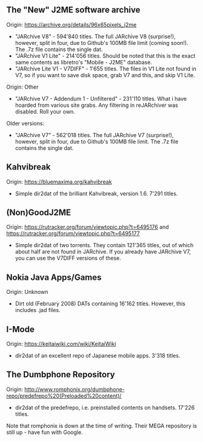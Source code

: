 ## The "New" J2ME software archive
Origin: https://archive.org/details/96x65pixels_j2me
* "JARchive V8" - 594'840 titles. The full JARchive V8 (surprise!), however, split in four, due to Github's 100MB file limit (coming soon!). The .7z file contains the single dat.
* "JARchive V1 Lite" - 214'056 titles. Should be noted that this is the exact same contents as libretro's "Mobile - J2ME" database.
* "JARchive Lite V1 - V7DIFF" - 1'655 titles. The files in V1 Lite not found in V7, so if you want to save disk space, grab V7 and this, and skip V1 Lite.

Origin: Other
* "JARchive V7 - Addendum 1 - Unfiltered" - 231'110 titles. What i have hoarded from various site grabs. Any filtering in reJARchiver was disabled. Roll your own.

Older versions:
* "JARchive V7" - 562'018 titles. The full JARchive V7 (surprise!), however, split in four, due to Github's 100MB file limit. The .7z file contains the single dat.
## Kahvibreak
Origin: https://bluemaxima.org/kahvibreak
* Simple dir2dat of the brilliant Kahvibreak, version 1.6. 7'291 titles.
## (Non)GoodJ2ME
Origin: https://rutracker.org/forum/viewtopic.php?t=6495176 and https://rutracker.org/forum/viewtopic.php?t=6495177
* Simple dir2dat of two torrents. They contain 121'365 titles, out of which about half are not found in JARchive. If you already have JARchive V7, you can use the V7DIFF versions of these.
## Nokia Java Apps/Games
Origin: Unknown
* Dirt old (February 2008) DATs containing 16'162 titles. However, this includes .jad files.
## I-Mode
Origin: https://keitaiwiki.com/wiki/KeitaiWiki
* dir2dat of an excellent repo of Japanese mobile apps. 3'318 titles.
## The Dumbphone Repository
Origin: http://www.romphonix.org/dumbphone-repo/predefrepo%20(Preloaded%20content)/
* dir2dat of the predefrepo, i.e. preinstalled contents on handsets. 17'226 titles.

Note that romphonix is down at the time of writing. Their MEGA repository is still up - have fun with Google.
  
